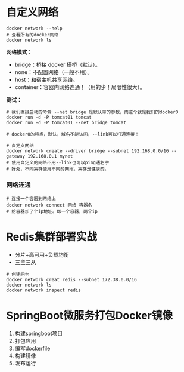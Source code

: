 # 自定义网络

```shell
docker network --help
# 查看所有的docker网络
docker network ls

```

**网络模式：**

- bridge：桥接 docker 搭桥（默认）。
- none：不配置网络（一般不用）。
- host：和宿主机共享网络。
- container：容器内网络连通！（用的少！局限性很大）。

**测试：**

```shell
# 我们直接启动的命令 --net bridge 是默认带的参数，而这个就是我们的docker0
docker run -d -P tomcat01 tomcat
docker run -d -P tomcat01 --net bridge tomcat

# docker0的特点，默认，域名不能访问，--link可以打通连接！

# 自定义网络
docker network create --driver bridge --subnet 192.168.0.0/16 --gateway 192.168.0.1 mynet
# 使用自定义的网络不用--link也可以ping通名字
# 好处，不同集群使用不同的网段，集群是健康的。
```

### 网络连通

```shell
# 连接一个容器到网络上
docker network connect 网络 容器名
# 给容器加了个ip地址。即一个容器，两个ip
```



# Redis集群部署实战

- 分片+高可用+负载均衡
- 三主三从

```shell
# 创建网卡
docker network creat redis --subnet 172.38.0.0/16
docker network ls
docker network inspect redis
```



# SpringBoot微服务打包Docker镜像

1. 构建springboot项目
2. 打包应用
3. 编写dockerfile
4. 构建镜像
5. 发布运行

























 
